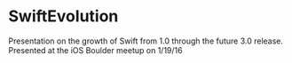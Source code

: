 # SwiftEvolution
Presentation on the growth of Swift from 1.0 through the future 3.0 release.  Presented at the iOS Boulder meetup on 1/19/16
